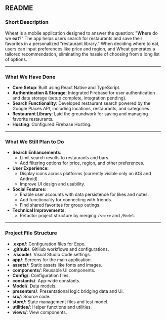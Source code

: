 ## README

### Short Description

Wheat is a mobile application designed to answer the question: "**Wh**ere do we **eat**?" The app helps users search for restaurants and save their favorites in a personalized “restaurant library.” When deciding where to eat, users can input preferences like price and region, and Wheat generates a tailored recommendation, eliminating the hassle of choosing from a long list of options.

---

### What We Have Done  

- **Core Setup**: Built using React Native and TypeScript.
- **Authentication & Storage**: Integrated Firebase for user authentication and data storage (setup complete, integration pending).
- **Search Functionality**: Developed restaurant search powered by the Google Places API, including locations, restaurants, and categories.
- **Restaurant Library**: Laid the groundwork for saving and managing favorite restaurants.
- **Hosting**: Configured Firebase Hosting.

---

### What We Still Plan to Do

- **Search Enhancements**:
  - Limit search results to restaurants and bars.
  - Add filtering options for price, region, and other preferences.
- **User Experience**:
  - Display icons across platforms (currently visible only on iOS and Android).
  - Improve UI design and usability.
- **Social Features**:
  - Enable user accounts with data persistence for likes and notes.
  - Add functionality for connecting with friends.
  - Find shared favorites for group outings.
- **Technical Improvements**:
  - Refactor project structure by merging `/store` and `/Model`.

---

### Project File Structure

- **.expo/**: Configuration files for Expo.
- **.github/**: GitHub workflows and configurations.
- **.vscode/**: Visual Studio Code settings.
- **app/**: Screens for the main application.
- **assets/**: Static assets like fonts and images.
- **components/**: Reusable UI components.
- **Config/**: Configuration files.
- **constants/**: App-wide constants.
- **Model/**: Data models.
- **presenters/**: Presentational logic bridging data and UI.
- **src/**: Source code.
- **store/**: State management files and test model.
- **utilities/**: Helper functions and utilities.
- **views/**: View components.
